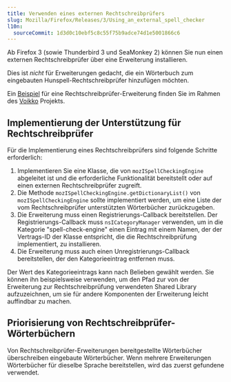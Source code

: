 ```yaml
---
title: Verwenden eines externen Rechtschreibprüfers
slug: Mozilla/Firefox/Releases/3/Using_an_external_spell_checker
l10n:
  sourceCommit: 1d3d0c10ebf5c8c55f75b9adce74d1e5001866c6
---
```


Ab Firefox 3 (sowie Thunderbird 3 und SeaMonkey 2) können Sie nun einen externen Rechtschreibprüfer über eine Erweiterung installieren.

Dies ist _nicht_ für Erweiterungen gedacht, die ein Wörterbuch zum eingebauten Hunspell-Rechtschreibprüfer hinzufügen möchten.

Ein [Beispiel](https://sourceforge.net/projects/voikko/) für eine Rechtschreibprüfer-Erweiterung finden Sie im Rahmen des [Voikko](https://voikko.puimula.org/) Projekts.

## Implementierung der Unterstützung für Rechtschreibprüfer

Für die Implementierung eines Rechtschreibprüfers sind folgende Schritte erforderlich:

1. Implementieren Sie eine Klasse, die von `mozISpellCheckingEngine` abgeleitet ist und die erforderliche Funktionalität bereitstellt oder auf einen externen Rechtschreibprüfer zugreift.
2. Die Methode `mozISpellCheckingEngine.getDictionaryList()` von `mozISpellCheckingEngine` sollte implementiert werden, um eine Liste der vom Rechtschreibprüfer unterstützten Wörterbücher zurückzugeben.
3. Die Erweiterung muss einen Registrierungs-Callback bereitstellen. Der Registrierungs-Callback muss `nsICategoryManager` verwenden, um in die Kategorie "spell-check-engine" einen Eintrag mit einem Namen, der der Vertrags-ID der Klasse entspricht, die die Rechtschreibprüfung implementiert, zu installieren.
4. Die Erweiterung muss auch einen Unregistrierungs-Callback bereitstellen, der den Kategorieeintrag entfernen muss.

Der Wert des Kategorieeintrags kann nach Belieben gewählt werden. Sie können ihn beispielsweise verwenden, um den Pfad zur von der Erweiterung zur Rechtschreibprüfung verwendeten Shared Library aufzuzeichnen, um sie für andere Komponenten der Erweiterung leicht auffindbar zu machen.

## Priorisierung von Rechtschreibprüfer-Wörterbüchern

Von Rechtschreibprüfer-Erweiterungen bereitgestellte Wörterbücher überschreiben eingebaute Wörterbücher. Wenn mehrere Erweiterungen Wörterbücher für dieselbe Sprache bereitstellen, wird das zuerst gefundene verwendet.
